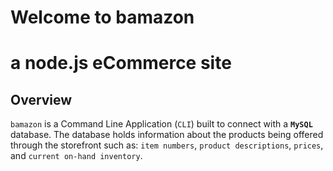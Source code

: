 # Welcome to bamazon
a node.js eCommerce site
========================

## Overview
`bamazon` is a Command Line Application (`CLI`) built to connect with a **`MySQL`** database. The database holds information about the products being offered through the storefront such as: `item numbers`, `product descriptions`, `prices`, and `current on-hand inventory`.
